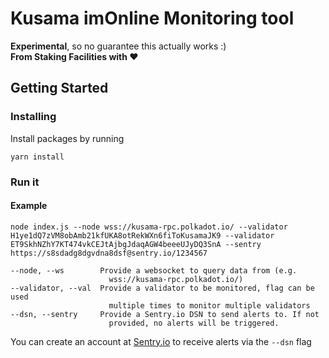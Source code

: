 # Kusama imOnline Monitoring tool

**Experimental**, so no guarantee this actually works :)
<br/>
**From Staking Facilities with ❤️**

## Getting Started
### Installing

Install packages by running

```
yarn install
```

### Run it

#### Example
```
node index.js --node wss://kusama-rpc.polkadot.io/ --validator H1ye1dQ7zVM8obAmb21kfUKA8otRekWXn6fiToKusamaJK9 --validator ET9SkhNZhY7KT474vkCEJtAjbgJdaqAGW4beeeUJyDQ3SnA --sentry https://s8sdadg8dgvdna8dsf@sentry.io/1234567
```

```
--node, --ws        Provide a websocket to query data from (e.g.
                      wss://kusama-rpc.polkadot.io/)
--validator, --val  Provide a validator to be monitored, flag can be used
                      multiple times to monitor multiple validators
--dsn, --sentry     Provide a Sentry.io DSN to send alerts to. If not
                      provided, no alerts will be triggered.
```

You can create an account at [Sentry.io](https://sentry.io/) to receive alerts via the `--dsn` flag


